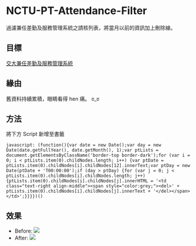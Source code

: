 # NCTU-PT-Attendance-Filter
過濾兼任差勤及服務管理系統之請核列表，將當月以前的資訊加上刪除線。

## 目標
[交大兼任差勤及服務管理系統](https://pt-attendance.nctu.edu.tw/index.php)

## 緣由
舊資料持續累積，眼睛看得 hen 痛。 ಠ_ಠ

## 方法
將下方 Script 新增至書籤
```javascript=!
javascript: (function(){var date = new Date();var day = new Date(date.getFullYear(), date.getMonth(), 1);var ptLists = document.getElementsByClassName('border-top border-dark');for (var i = 0; i < ptLists.item(0).childNodes.length; i++) {var ptDate = ptLists.item(0).childNodes[i].childNodes[12].innerText;var ptDay = new Date(ptDate + 'T00:00:00');if (day > ptDay) {for (var j = 0; j < ptLists.item(0).childNodes[i].childNodes.length; j++) {ptLists.item(0).childNodes[i].childNodes[j].innerHTML = '<td class="text-right align-middle"><span style="color:grey;"><del>' + ptLists.item(0).childNodes[i].childNodes[j].innerText + '</del></span></td>';}}}})()
```
## 效果
- Before: ![](https://i.imgur.com/LvQQMTK.jpg)
- After: ![](https://i.imgur.com/Cv2FvYm.jpg)

